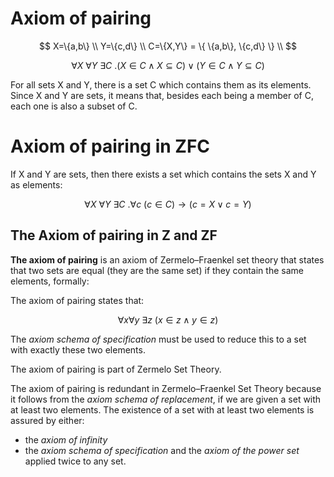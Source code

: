 # Axiom of pairing

$$
X=\{a,b\} \\
Y=\{c,d\} \\
C=\{X,Y\} = \{ \{a,b\}, \{c,d\} \} \\
$$

$$\forall X\ \forall Y\ \exists C\ . (X \in C \land X \subseteq C) \lor (Y\in C \land Y \subseteq C)$$

For all sets X and Y, there is a set C which contains them as its elements. Since X and Y are sets, it means that, besides each being a member of C, each one is also a subset of C.


# Axiom of pairing in ZFC

If X and Y are sets, then there exists a set which contains the sets X and Y as elements:

$$\forall X\ \forall Y\ \exists C\ . \forall c\ (c\in C) \to (c=X \lor c=Y)$$


## The Axiom of pairing in Z and ZF

**The axiom of pairing** is an axiom of Zermelo–Fraenkel set theory that states that two sets are equal (they are the same set) if they contain the same elements, formally:

The axiom of pairing states that:

$$\forall x\forall y\ \exists z\ (x\in z\land y\in z)$$

The *axiom schema of specification* must be used to reduce this to a set with exactly these two elements.

The axiom of pairing is part of Zermelo Set Theory.

The axiom of pairing is redundant in Zermelo–Fraenkel Set Theory because it follows from the *axiom schema of replacement*, if we are given a set with at least two elements. The existence of a set with at least two elements is assured by either:
- the *axiom of infinity*
- the *axiom schema of specification* and the *axiom of the power set* applied twice to any set.
